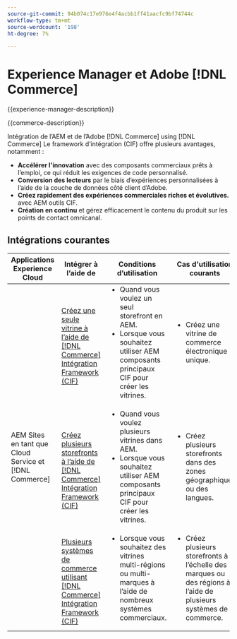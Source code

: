 ```yaml
---
source-git-commit: 94b074c17e976e4f4acbb1ff41aacfc9bf74744c
workflow-type: tm+mt
source-wordcount: '198'
ht-degree: 7%

---
```



# Experience Manager et Adobe [!DNL Commerce]

{{experience-manager-description}}

{{commerce-description}}

Intégration de l’AEM et de l’Adobe [!DNL Commerce] using [!DNL Commerce] Le framework d’intégration (CIF) offre plusieurs avantages, notamment :

+ **Accélérer l&#39;innovation** avec des composants commerciaux prêts à l’emploi, ce qui réduit les exigences de code personnalisé.
+ **Conversion des lecteurs** par le biais d’expériences personnalisées à l’aide de la couche de données côté client d’Adobe.
+ **Créez rapidement des expériences commerciales riches et évolutives.** avec AEM outils CIF.
+ **Création en continu** et gérez efficacement le contenu du produit sur les points de contact omnicanal.

## Intégrations courantes

<table>
    <thead>
        <tr>
            <th>Applications Experience Cloud</th>
            <th>Intégrer à l’aide de</th>
            <th>Conditions d’utilisation</th>
            <th>Cas d'utilisation courants</th>
        </tr>
    </thead>
    <tbody>
        <tr>
            <td rowspan="3">AEM Sites en tant que Cloud Service et [!DNL Commerce]</td>
            <td><a href="https://experienceleague.adobe.com/docs/experience-manager-cloud-service/content/content-and-commerce/storefront/getting-started.html" target="_blank" rel="noreferrer">Créez une seule vitrine à l’aide de [!DNL Commerce] Intégration Framework (CIF)</a></td>
            <td>
                <ul style="margin-top: 0;">
                    <li>Quand vous voulez un seul storefront en AEM.</li>
                    <li>Lorsque vous souhaitez utiliser AEM composants principaux CIF pour créer les vitrines.</li>
                </ul>
            </td>
            <td>
                <ul style="margin-top: 0;">
                    <li>
                        Créez une vitrine de commerce électronique unique.
                    </li>
                </ul>
            </td>
        </tr>
        <tr>
            <td><a href="https://experienceleague.adobe.com/docs/experience-manager-cloud-service/content/content-and-commerce/storefront/administering/multi-store-setup.html" target="_blank" rel="noreferrer">Créez plusieurs storefronts à l’aide de [!DNL Commerce] Intégration Framework (CIF)</a></td>
            <td>
                <ul style="margin-top: 0;">
                    <li>Quand vous voulez plusieurs vitrines dans AEM.</li>
                    <li>Lorsque vous souhaitez utiliser AEM composants principaux CIF pour créer les vitrines.</li>
                </ul>
            </td>
            <td>
                <ul style="margin-top: 0;">
                    <li>Créez plusieurs storefronts dans des zones géographiques ou des langues.</li>
                </ul>
            </td>
        </tr>
        <tr>
            <td><a href="https://experienceleague.adobe.com/docs/experience-manager-cloud-service/content/content-and-commerce/storefront/administering/multiple-commerce-systems-setup.html?lang=fr" target="_blank" rel="noreferrer">Plusieurs systèmes de commerce utilisant [!DNL Commerce] Intégration Framework (CIF)</a></td>
            <td>
                <ul style="margin-top: 0;"><li>Lorsque vous souhaitez des vitrines multi-régions ou multi-marques à l’aide de nombreux systèmes commerciaux.</li></ul>
            </td>
            <td>
                <ul style="margin-top: 0;"><li>Créez plusieurs storefronts à l’échelle des marques ou des régions à l’aide de plusieurs systèmes de commerce.</li></ul>
            </td>
        </tr>
    </tbody>          
</table>
